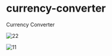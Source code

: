 # currency-converter
Currency Converter

![22](https://github.com/ardakuvanc3/currency-converter/assets/122490388/9efa778a-5bf5-479a-917f-ece459622f99)

![11](https://github.com/ardakuvanc3/currency-converter/assets/122490388/c9e9cc43-a442-400f-968f-8a2f5011da85)

